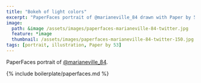 ```yaml
---
title: "Bokeh of light colors"
excerpt: "PaperFaces portrait of @marianeville_84 drawn with Paper by 53 on an iPad."
image: 
  path: &image /assets/images/paperfaces-marianeville-84-twitter.jpg 
  feature: *image
  thumbnail: /assets/images/paperfaces-marianeville-84-twitter-150.jpg
tags: [portrait, illustration, Paper by 53]
---
```


PaperFaces portrait of [@marianeville_84](http://twitter.com/marianeville_84).

{% include boilerplate/paperfaces.md %}
